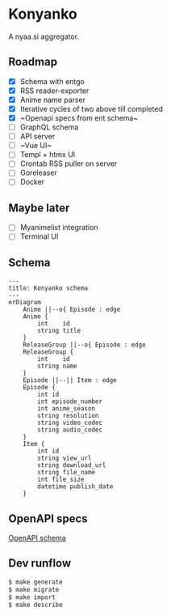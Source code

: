 # Konyanko

A nyaa.si aggregator.

## Roadmap

- [x] Schema with entgo
- [x] RSS reader-exporter
- [x] Anime name parser
- [x] Iterative cycles of two above till completed
- [x] ~Openapi specs from ent schema~
- [ ] GraphQL schema
- [ ] API server
- [ ] ~Vue UI~
- [ ] Templ + htmx UI
- [ ] Crontab RSS puller on server
- [ ] Goreleaser
- [ ] Docker

## Maybe later

- [ ] Myanimelist integration
- [ ] Terminal UI

## Schema

```mermaid
---
title: Konyanko schema
---
erDiagram
    Anime ||--o{ Episode : edge
    Anime {
        int    id
        string title
    }
    ReleaseGroup ||--o{ Episode : edge
    ReleaseGroup {
        int    id
        string name
    }
    Episode ||--|| Item : edge
    Episode {
        int id
        int episode_number
        int anime_season
        string resolution
        string video_codec
        string audio_codec
    }
    Item {
        int id
        string view_url
        string download_url
        string file_name
        int file_size
        datetime publish_date
    }
```

## OpenAPI specs

[OpenAPI schema](https://petstore.swagger.io/?url=https://raw.githubusercontent.com/eiri/konyanko/main/ent/openapi.json)

## Dev runflow

```bash
$ make generate
$ make migrate
$ make import
$ make describe
```
